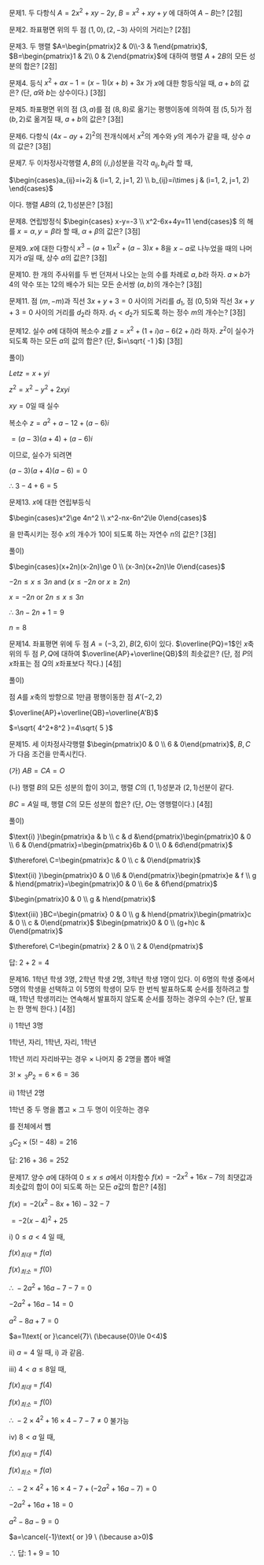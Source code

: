 
문제1. 두 다항식 $A=2x^2+xy-2y$, $B=x^2+xy+y$ 에 대하여 $A-B$는? [2점]



문제2. 좌표평면 위의 두 점 $(1, 0), (2, -3)$ 사이의 거리는? [2점]



문제3. 두 행렬 $A=\begin{pmatrix}2 & 0\\-3 & 1\end{pmatrix}$, $B=\begin{pmatrix}1 & 2\\ 0 & 2\end{pmatrix}$에 대하여 행렬 $A+2B$의 모든 성분의 합은? [2점]


문제4. 등식 $x^2+ax-1=(x-1)(x+b)+3x$ 가 $x$에 대한 항등식일 때, $a+b$의 값은? (단, $a$와 $b$는 상수이다.) [3점]



문제5. 좌표평면 위의 점 $(3, a)$를 점 $(8, 8)$로 옮기는 평행이동에 의하여 점 $(5, 5)$가 점 $(b, 2)$로 옮겨질 때, $a+b$의 값은? [3점]



문제6. 다항식 $(4x-ay+2)^2$의 전개식에서 $x^2$의 계수와 $y$의 계수가 같을 때, 상수 $a$의 값은? [3점]



문제7. 두 이차정사각행렬 $A, B$의 $(i, j)$성분을 각각 $a_{ij}, b_{ij}$라 할 때, 

$\begin{cases}a_{ij}=i+2j & (i=1, 2, j=1, 2) \\ b_{ij}=i\times j & (i=1, 2, j=1, 2) \end{cases}$

이다. 행렬 $AB$의 $(2, 1)$성분은? [3점]


문제8. 연립방정식 $\begin{cases} x-y=-3 \\ x^2-6x+4y=11 \end{cases}$ 의 해를 $x=\alpha, y=\beta$라 할 때, $\alpha+\beta$의 값은? [3점]


문제9. $x$에 대한 다항식 $x^3-(a+1)x^2+(a-3)x+8$을 $x-a$로 나누었을 때의 나머지가 $a$일 때, 상수 $a$의 값은? [3점]



문제10. 한 개의 주사위를 두 번 던져서 나오는 눈의 수를 차례로 $a, b$라 하자. $a\times b$가 $4$의 약수 또는 $12$의 배수가 되는 모든 순서쌍 $(a, b)$의 개수는? [3점]


문제11. 점 $(m, -m)$과 직선 $3x+y+3=0$ 사이의 거리를 $d_{1}$, 점 $(0, 5)$와 직선 $3x+y+3=0$ 사이의 거리를 $d_{2}$라 하자. $d_{1}<d_{2}$가 되도록 하는 정수 $m$의 개수는? [3점]



문제12. 실수 $a$에 대하여 복소수 $z$를 $z=x^2+(1+i)a-6(2+i)$라 하자. $z^2$이 실수가 되도록 하는 모든 $a$의 값의 합은? (단, $i=\sqrt{ -1 }$) [3점]

풀이)

$Let z=x+yi$

$z^2=x^2-y^2+2xyi$

$xy=0$일 때 실수

복소수 $z=a^2+a-12+(a-6)i$

$=(a-3)(a+4)+(a-6)i$

이므로, 실수가 되려면

$(a-3)(a+4)(a-6)=0$

$\therefore\ 3-4+6=5$



문제13. $x$에 대한 연립부등식 

$\begin{cases}x^2\ge 4n^2 \\ x^2-nx-6n^2\le 0\end{cases}$

을 만족시키는 정수 $x$의 개수가 $10$이 되도록 하는 자연수 $n$의 값은? [3점]



풀이)

$\begin{cases}(x+2n)(x-2n)\ge 0 \\ (x-3n)(x+2n)\le 0\end{cases}$

$-2n\le x\le 3n$ and $(x\le-2n \text{ or } x\ge 2n)$

$x=-2n$ or $2n\le x\le 3n$

$\therefore\ 3n-2n+1=9$

$n=8$



문제14. 좌표평면 위에 두 점 $A=(-3, 2)$, $B(2, 6)$이 있다. $\overline{PQ}=1$인 $x$축 위의 두 점 $P, Q$에 대하여 $\overline{AP}+\overline{QB}$의 최솟값은? (단, 점 $P$의 $x$좌표는 점 $Q$의 $x$좌표보다 작다.) [4점]

풀이)

점 $A$를 $x$축의 방향으로 $1$만큼 평행이동한 점 $A'(-2, 2)$

$\overline{AP}+\overline{QB}=\overline{A'B}$

$=\sqrt{ 4^2+8^2 }=4\sqrt{ 5 }$


문제15. 세 이차정사각행렬 $\begin{pmatrix}0 & 0 \\ 6 & 0\end{pmatrix}$, $B, C$가 다음 조건을 만족시킨다. 

(가) $AB=CA=O$

(나) 행렬 $B$의 모든 성분의 합이 $3$이고, 행렬 $C$의 $(1, 1)$성분과 $(2, 1)$선분이 같다.

$BC=A$일 때, 행렬 $C$의 모든 성분의 합은? (단, $O$는 영행렬이다.) [4점]

풀이)

$\text{i) }\begin{pmatrix}a & b \\ c & d &\end{pmatrix}\begin{pmatrix}0 & 0 \\ 6 & 0\end{pmatrix}=\begin{pmatrix}6b & 0 \\ 0 & 6d\end{pmatrix}$

$\therefore\ C=\begin{pmatrix}c & 0  \\  c & 0\end{pmatrix}$ 

$\text{ii) }\begin{pmatrix}0 & 0 \\6 & 0\end{pmatrix}\begin{pmatrix}e & f \\ g & h\end{pmatrix}=\begin{pmatrix}0 & 0 \\ 6e  & 6f\end{pmatrix}$

$\begin{pmatrix}0 & 0 \\ g &  h\end{pmatrix}$


$\text{iii) }BC=\begin{pmatrix} 0 & 0 \\ g & h\end{pmatrix}\begin{pmatrix}c & 0 \\ c & 0\end{pmatrix}$ $\begin{pmatrix}0 & 0 \\ (g+h)c & 0\end{pmatrix}$

$\therefore\ C=\begin{pmatrix} 2 & 0 \\ 2 & 0\end{pmatrix}$

답: $2+2=4$



문제16. 1학년 학생 3명, 2학년 학생 2명, 3학년 학생 1명이 있다. 이 6명의 학생 중에서 5명의 학생을 선택하고 이 5명의 학생이 모두 한 번씩 발표하도록 순서를 정하려고 할 때, 1학년 학생끼리는 연속해서 발표하지 않도록 순서를 정하는 경우의 수는? (단, 발표는 한 명씩 한다.) [4점]


$\text{i) 1학년 3명}$

1학년, 자리, 1학년, 자리, 1학년

1학년 끼리 자리바꾸는 경우 $\times$ 나머지 중 2명을 뽑아 배열

$3!\times\, _3P_2=6\times{6}=36$

$\text{ii) 1학년 2명}$

1학년 중 두 명을 뽑고 $\times$ 그 두 명이 이웃하는 경우

를 전체에서 뺌

$_{3}C_{2}\times(5!-48)=216$



답: $216+36=252$



문제17. 양수 $a$에 대하여 $0\le x\le a$에서 이차함수 $f(x)=-2x^2+16x-7$의 최댓값과 최솟값의 합이 $0$이 되도록 하는 모든 $a$값의 합은? [4점]


$f(x)=-2(x^2-8x+16)-32-7$

$=-2(x-4)^2+25$

$\text{i) }0\le a<4$ 일 때,

$f(x)_{최대}=f(a)$

$f(x)_{최소}=f(0)$

$\therefore\ -2a^2+16a-7-7=0$

$-2a^2+16a-14=0$

$a^2-8a+7=0$

$a=1\text{ or }\cancel{7}\ (\because{0}\le 0<4)$


$\text{ii) }a=4$ 일 때, $\text{i) }$과 같음.

$\text{iii) }4<a\le 8$일 때, 

$f(x)_{최대}=f(4)$

$f(x)_{최소}=f(0)$

$\therefore\ -2\times{4}^2+16\times 4-7-7\neq 0$ 불가능

$\text{iv) }8<a$ 일 때, 

$f(x)_{최대}=f(4)$

$f(x)_{최소}=f(a)$

$\therefore\ -2\times{4}^2+16\times 4-7+(-2a^2+16a-7)=0$

$-2a^2+16a+18=0$

$a^2-8a-9=0$

$a=\cancel{-1}\text{ or }9 \ (\because a>0)$

$\therefore$ 답: $1+9=10$


